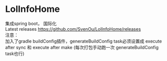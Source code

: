 # LolInfoHome
集成spring boot， 国际化</br>
Latest releases https://github.com/SvenOu/LolInfoHome/releases</br>
注意：</br>
  加入了gradle buildConfig插件，generateBuildConfig task必须设置成 execute after sync 和 execute after make (每次打包手动跑一次   generateBuildConfig task也行)

